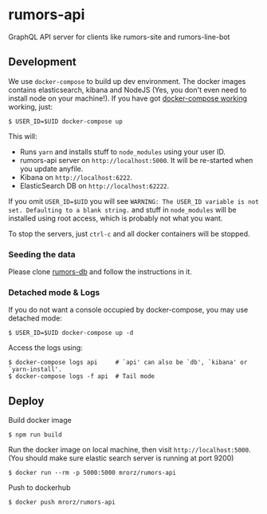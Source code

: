 # rumors-api
GraphQL API server for clients like rumors-site and rumors-line-bot


## Development

We use `docker-compose` to build up dev environment. The docker images contains
elasticsearch, kibana and NodeJS (Yes, you don't even need to install node on your machine!).
If you have got [docker-compose working](https://docs.docker.com/compose/install/) working, just:

```
$ USER_ID=$UID docker-compose up
```

This will:

* Runs `yarn` and installs stuff to `node_modules` using your user ID.
* rumors-api server on `http://localhost:5000`. It will be re-started when you update anyfile.
* Kibana on `http://localhost:6222`.
* ElasticSearch DB on `http://localhost:62222`.

If you omit `USER_ID=$UID` you will see `WARNING: The USER_ID variable is not set. Defaulting to a blank string.` and stuff in `node_modules` will be installed using root access, which is probably not what you want.

To stop the servers, just `ctrl-c` and all docker containers will be stopped.

### Seeding the data

Please clone [rumors-db](https://github.com/MrOrz/rumors-db) and follow the instructions in it.

### Detached mode & Logs

If you do not want a console occupied by docker-compose, you may use detached mode:

```
$ USER_ID=$UID docker-compose up -d
```

Access the logs using:

```
$ docker-compose logs api     # `api' can also be `db', `kibana' or `yarn-install'.
$ docker-compose logs -f api  # Tail mode
```

## Deploy

Build docker image

```
$ npm run build
```

Run the docker image on local machine, then visit `http://localhost:5000`.
(You should make sure elastic search server is running at port 9200)

```
$ docker run --rm -p 5000:5000 mrorz/rumors-api
```

Push to dockerhub
```
$ docker push mrorz/rumors-api
```
